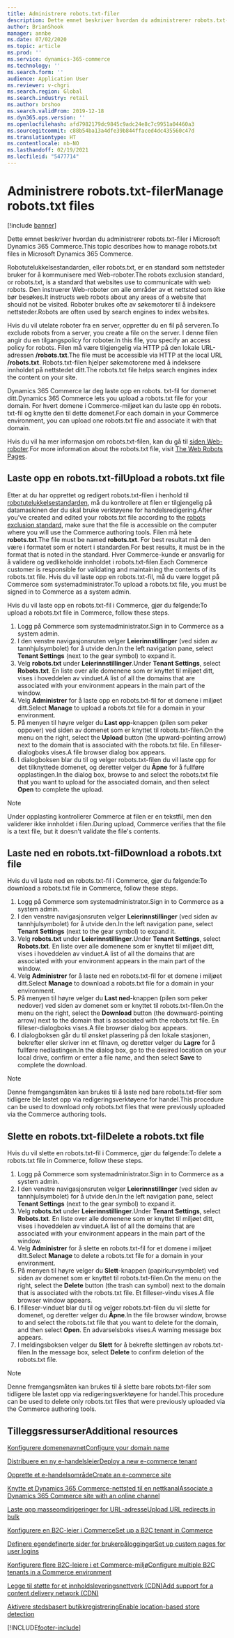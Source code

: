 ```yaml
---
title: Administrere robots.txt-filer
description: Dette emnet beskriver hvordan du administrerer robots.txt-filer i Microsoft Dynamics 365 Commerce.
author: BrianShook
manager: annbe
ms.date: 07/02/2020
ms.topic: article
ms.prod: ''
ms.service: dynamics-365-commerce
ms.technology: ''
ms.search.form: ''
audience: Application User
ms.reviewer: v-chgri
ms.search.region: Global
ms.search.industry: retail
ms.author: brshoo
ms.search.validFrom: 2019-12-18
ms.dyn365.ops.version: ''
ms.openlocfilehash: afd7982179dc9845c9adc24e8c7c9951a04460a3
ms.sourcegitcommit: c88b54ba13a4dfe39b844ffaced4dc435560c47d
ms.translationtype: HT
ms.contentlocale: nb-NO
ms.lasthandoff: 02/19/2021
ms.locfileid: "5477714"
---
```

# <a name="manage-robotstxt-files"></a><span data-ttu-id="fd6dc-103">Administrere robots.txt-filer</span><span class="sxs-lookup"><span data-stu-id="fd6dc-103">Manage robots.txt files</span></span>

[!include [banner](includes/banner.md)]

<span data-ttu-id="fd6dc-104">Dette emnet beskriver hvordan du administrerer robots.txt-filer i Microsoft Dynamics 365 Commerce.</span><span class="sxs-lookup"><span data-stu-id="fd6dc-104">This topic describes how to manage robots.txt files in Microsoft Dynamics 365 Commerce.</span></span>

<span data-ttu-id="fd6dc-105">Robotutelukkelsestandarden, eller robots.txt, er en standard som nettsteder bruker for å kommunisere med Web-roboter.</span><span class="sxs-lookup"><span data-stu-id="fd6dc-105">The robots exclusion standard, or robots.txt, is a standard that websites use to communicate with web robots.</span></span> <span data-ttu-id="fd6dc-106">Den instruerer Web-roboter om alle områder av et nettsted som ikke bør besøkes.</span><span class="sxs-lookup"><span data-stu-id="fd6dc-106">It instructs web robots about any areas of a website that should not be visited.</span></span> <span data-ttu-id="fd6dc-107">Roboter brukes ofte av søkemotorer til å indeksere nettsteder.</span><span class="sxs-lookup"><span data-stu-id="fd6dc-107">Robots are often used by search engines to index websites.</span></span>

<span data-ttu-id="fd6dc-108">Hvis du vil utelate roboter fra en server, oppretter du en fil på serveren.</span><span class="sxs-lookup"><span data-stu-id="fd6dc-108">To exclude robots from a server, you create a file on the server.</span></span> <span data-ttu-id="fd6dc-109">I denne filen angir du en tilgangspolicy for roboter.</span><span class="sxs-lookup"><span data-stu-id="fd6dc-109">In this file, you specify an access policy for robots.</span></span> <span data-ttu-id="fd6dc-110">Filen må være tilgjengelig via HTTP på den lokale URL-adressen **/robots.txt**.</span><span class="sxs-lookup"><span data-stu-id="fd6dc-110">The file must be accessible via HTTP at the local URL **/robots.txt**.</span></span> <span data-ttu-id="fd6dc-111">Robots.txt-filen hjelper søkemotorene med å indeksere innholdet på nettstedet ditt.</span><span class="sxs-lookup"><span data-stu-id="fd6dc-111">The robots.txt file helps search engines index the content on your site.</span></span>

<span data-ttu-id="fd6dc-112">Dynamics 365 Commerce lar deg laste opp en robots. txt-fil for domenet ditt.</span><span class="sxs-lookup"><span data-stu-id="fd6dc-112">Dynamics 365 Commerce lets you upload a robots.txt file for your domain.</span></span> <span data-ttu-id="fd6dc-113">For hvert domene i Commerce-miljøet kan du laste opp én robots. txt-fil og knytte den til dette domenet.</span><span class="sxs-lookup"><span data-stu-id="fd6dc-113">For each domain in your Commerce environment, you can upload one robots.txt file and associate it with that domain.</span></span>

<span data-ttu-id="fd6dc-114">Hvis du vil ha mer informasjon om robots.txt-filen, kan du gå til [siden Web-roboter](https://www.robotstxt.org/).</span><span class="sxs-lookup"><span data-stu-id="fd6dc-114">For more information about the robots.txt file, visit [The Web Robots Pages](https://www.robotstxt.org/).</span></span>

## <a name="upload-a-robotstxt-file"></a><span data-ttu-id="fd6dc-115">Laste opp en robots.txt-fil</span><span class="sxs-lookup"><span data-stu-id="fd6dc-115">Upload a robots.txt file</span></span>

<span data-ttu-id="fd6dc-116">Etter at du har opprettet og redigert robots.txt-filen i henhold til [robotutelukkelsestandarden](https://www.robotstxt.org/orig.html), må du kontrollere at filen er tilgjengelig på datamaskinen der du skal bruke verktøyene for handelsredigering.</span><span class="sxs-lookup"><span data-stu-id="fd6dc-116">After you've created and edited your robots.txt file according to the [robots exclusion standard](https://www.robotstxt.org/orig.html), make sure that the file is accessible on the computer where you will use the Commerce authoring tools.</span></span> <span data-ttu-id="fd6dc-117">Filen må hete **robots.txt**.</span><span class="sxs-lookup"><span data-stu-id="fd6dc-117">The file must be named **robots.txt**.</span></span> <span data-ttu-id="fd6dc-118">For best resultat må den være i formatet som er notert i standarden.</span><span class="sxs-lookup"><span data-stu-id="fd6dc-118">For best results, it must be in the format that is noted in the standard.</span></span> <span data-ttu-id="fd6dc-119">Hver Commerce-kunde er ansvarlig for å validere og vedlikeholde innholdet i robots.txt-filen.</span><span class="sxs-lookup"><span data-stu-id="fd6dc-119">Each Commerce customer is responsible for validating and maintaining the contents of its robots.txt file.</span></span> <span data-ttu-id="fd6dc-120">Hvis du vil laste opp en robots.txt-fil, må du være logget på Commerce som systemadministrator.</span><span class="sxs-lookup"><span data-stu-id="fd6dc-120">To upload a robots.txt file, you must be signed in to Commerce as a system admin.</span></span>

<span data-ttu-id="fd6dc-121">Hvis du vil laste opp en robots.txt-fil i Commerce, gjør du følgende:</span><span class="sxs-lookup"><span data-stu-id="fd6dc-121">To upload a robots.txt file in Commerce, follow these steps.</span></span>

1. <span data-ttu-id="fd6dc-122">Logg på Commerce som systemadministrator.</span><span class="sxs-lookup"><span data-stu-id="fd6dc-122">Sign in to Commerce as a system admin.</span></span>
2. <span data-ttu-id="fd6dc-123">I den venstre navigasjonsruten velger **Leierinnstillinger** (ved siden av tannhjulsymbolet) for å utvide den.</span><span class="sxs-lookup"><span data-stu-id="fd6dc-123">In the left navigation pane, select **Tenant Settings** (next to the gear symbol) to expand it.</span></span>
3. <span data-ttu-id="fd6dc-124">Velg **robots.txt** under **Leierinnstillinger**.</span><span class="sxs-lookup"><span data-stu-id="fd6dc-124">Under **Tenant Settings**, select **Robots.txt**.</span></span> <span data-ttu-id="fd6dc-125">En liste over alle domenene som er knyttet til miljøet ditt, vises i hoveddelen av vinduet.</span><span class="sxs-lookup"><span data-stu-id="fd6dc-125">A list of all the domains that are associated with your environment appears in the main part of the window.</span></span>
4. <span data-ttu-id="fd6dc-126">Velg **Administrer** for å laste opp en robots.txt-fil for et domene i miljøet ditt.</span><span class="sxs-lookup"><span data-stu-id="fd6dc-126">Select **Manage** to upload a robots.txt file for a domain in your environment.</span></span>
5. <span data-ttu-id="fd6dc-127">På menyen til høyre velger du **Last opp**-knappen (pilen som peker oppover) ved siden av domenet som er knyttet til robots.txt-filen.</span><span class="sxs-lookup"><span data-stu-id="fd6dc-127">On the menu on the right, select the **Upload** button (the upward-pointing arrow) next to the domain that is associated with the robots.txt file.</span></span> <span data-ttu-id="fd6dc-128">En filleser-dialogboks vises.</span><span class="sxs-lookup"><span data-stu-id="fd6dc-128">A file browser dialog box appears.</span></span>
6. <span data-ttu-id="fd6dc-129">I dialogboksen blar du til og velger robots.txt-filen du vil laste opp for det tilknyttede domenet, og deretter velger du **Åpne** for å fullføre opplastingen.</span><span class="sxs-lookup"><span data-stu-id="fd6dc-129">In the dialog box, browse to and select the robots.txt file that you want to upload for the associated domain, and then select **Open** to complete the upload.</span></span>

> [!NOTE] 
> <span data-ttu-id="fd6dc-130">Under opplasting kontrollerer Commerce at filen er en tekstfil, men den validerer ikke innholdet i filen.</span><span class="sxs-lookup"><span data-stu-id="fd6dc-130">During upload, Commerce verifies that the file is a text file, but it doesn't validate the file's contents.</span></span>

## <a name="download-a-robotstxt-file"></a><span data-ttu-id="fd6dc-131">Laste ned en robots.txt-fil</span><span class="sxs-lookup"><span data-stu-id="fd6dc-131">Download a robots.txt file</span></span>

<span data-ttu-id="fd6dc-132">Hvis du vil laste ned en robots.txt-fil i Commerce, gjør du følgende:</span><span class="sxs-lookup"><span data-stu-id="fd6dc-132">To download a robots.txt file in Commerce, follow these steps.</span></span>

1. <span data-ttu-id="fd6dc-133">Logg på Commerce som systemadministrator.</span><span class="sxs-lookup"><span data-stu-id="fd6dc-133">Sign in to Commerce as a system admin.</span></span>
2. <span data-ttu-id="fd6dc-134">I den venstre navigasjonsruten velger **Leierinnstillinger** (ved siden av tannhjulsymbolet) for å utvide den.</span><span class="sxs-lookup"><span data-stu-id="fd6dc-134">In the left navigation pane, select **Tenant Settings** (next to the gear symbol) to expand it.</span></span>
3. <span data-ttu-id="fd6dc-135">Velg **robots.txt** under **Leierinnstillinger**.</span><span class="sxs-lookup"><span data-stu-id="fd6dc-135">Under **Tenant Settings**, select **Robots.txt**.</span></span> <span data-ttu-id="fd6dc-136">En liste over alle domenene som er knyttet til miljøet ditt, vises i hoveddelen av vinduet.</span><span class="sxs-lookup"><span data-stu-id="fd6dc-136">A list of all the domains that are associated with your environment appears in the main part of the window.</span></span>
4. <span data-ttu-id="fd6dc-137">Velg **Administrer** for å laste ned en robots.txt-fil for et domene i miljøet ditt.</span><span class="sxs-lookup"><span data-stu-id="fd6dc-137">Select **Manage** to download a robots.txt file for a domain in your environment.</span></span>
5. <span data-ttu-id="fd6dc-138">På menyen til høyre velger du **Last ned**-knappen (pilen som peker nedover) ved siden av domenet som er knyttet til robots.txt-filen.</span><span class="sxs-lookup"><span data-stu-id="fd6dc-138">On the menu on the right, select the **Download** button (the downward-pointing arrow) next to the domain that is associated with the robots.txt file.</span></span> <span data-ttu-id="fd6dc-139">En filleser-dialogboks vises.</span><span class="sxs-lookup"><span data-stu-id="fd6dc-139">A file browser dialog box appears.</span></span>
6. <span data-ttu-id="fd6dc-140">I dialogboksen går du til ønsket plassering på den lokale stasjonen, bekrefter eller skriver inn et filnavn, og deretter velger du **Lagre** for å fullføre nedlastingen.</span><span class="sxs-lookup"><span data-stu-id="fd6dc-140">In the dialog box, go to the desired location on your local drive, confirm or enter a file name, and then select **Save** to complete the download.</span></span>

> [!NOTE]
> <span data-ttu-id="fd6dc-141">Denne fremgangsmåten kan brukes til å laste ned bare robots.txt-filer som tidligere ble lastet opp via redigeringsverktøyene for handel.</span><span class="sxs-lookup"><span data-stu-id="fd6dc-141">This procedure can be used to download only robots.txt files that were previously uploaded via the Commerce authoring tools.</span></span>

## <a name="delete-a-robotstxt-file"></a><span data-ttu-id="fd6dc-142">Slette en robots.txt-fil</span><span class="sxs-lookup"><span data-stu-id="fd6dc-142">Delete a robots.txt file</span></span>

<span data-ttu-id="fd6dc-143">Hvis du vil slette en robots.txt-fil i Commerce, gjør du følgende:</span><span class="sxs-lookup"><span data-stu-id="fd6dc-143">To delete a robots.txt file in Commerce, follow these steps.</span></span>

1. <span data-ttu-id="fd6dc-144">Logg på Commerce som systemadministrator.</span><span class="sxs-lookup"><span data-stu-id="fd6dc-144">Sign in to Commerce as a system admin.</span></span>
2. <span data-ttu-id="fd6dc-145">I den venstre navigasjonsruten velger **Leierinnstillinger** (ved siden av tannhjulsymbolet) for å utvide den.</span><span class="sxs-lookup"><span data-stu-id="fd6dc-145">In the left navigation pane, select **Tenant Settings** (next to the gear symbol) to expand it.</span></span>
3. <span data-ttu-id="fd6dc-146">Velg **robots.txt** under **Leierinnstillinger**.</span><span class="sxs-lookup"><span data-stu-id="fd6dc-146">Under **Tenant Settings**, select **Robots.txt**.</span></span> <span data-ttu-id="fd6dc-147">En liste over alle domenene som er knyttet til miljøet ditt, vises i hoveddelen av vinduet.</span><span class="sxs-lookup"><span data-stu-id="fd6dc-147">A list of all the domains that are associated with your environment appears in the main part of the window.</span></span>
4. <span data-ttu-id="fd6dc-148">Velg **Administrer** for å slette en robots.txt-fil for et domene i miljøet ditt.</span><span class="sxs-lookup"><span data-stu-id="fd6dc-148">Select **Manage** to delete a robots.txt file for a domain in your environment.</span></span>
5. <span data-ttu-id="fd6dc-149">På menyen til høyre velger du **Slett**-knappen (papirkurvsymbolet) ved siden av domenet som er knyttet til robots.txt-filen.</span><span class="sxs-lookup"><span data-stu-id="fd6dc-149">On the menu on the right, select the **Delete** button (the trash can symbol) next to the domain that is associated with the robots.txt file.</span></span> <span data-ttu-id="fd6dc-150">Et filleser-vindu vises.</span><span class="sxs-lookup"><span data-stu-id="fd6dc-150">A file browser window appears.</span></span>
6. <span data-ttu-id="fd6dc-151">I filleser-vinduet blar du til og velger robots.txt-filen du vil slette for domenet, og deretter velger du **Åpne**.</span><span class="sxs-lookup"><span data-stu-id="fd6dc-151">In the file browser window, browse to and select the robots.txt file that you want to delete for the domain, and then select **Open**.</span></span> <span data-ttu-id="fd6dc-152">En advarselsboks vises.</span><span class="sxs-lookup"><span data-stu-id="fd6dc-152">A warning message box appears.</span></span>
7. <span data-ttu-id="fd6dc-153">I meldingsboksen velger du **Slett** for å bekrefte slettingen av robots.txt-filen.</span><span class="sxs-lookup"><span data-stu-id="fd6dc-153">In the message box, select **Delete** to confirm deletion of the robots.txt file.</span></span>

> [!NOTE] 
> <span data-ttu-id="fd6dc-154">Denne fremgangsmåten kan brukes til å slette bare robots.txt-filer som tidligere ble lastet opp via redigeringsverktøyene for handel.</span><span class="sxs-lookup"><span data-stu-id="fd6dc-154">This procedure can be used to delete only robots.txt files that were previously uploaded via the Commerce authoring tools.</span></span>

## <a name="additional-resources"></a><span data-ttu-id="fd6dc-155">Tilleggsressurser</span><span class="sxs-lookup"><span data-stu-id="fd6dc-155">Additional resources</span></span>

[<span data-ttu-id="fd6dc-156">Konfigurere domenenavnet</span><span class="sxs-lookup"><span data-stu-id="fd6dc-156">Configure your domain name</span></span>](configure-your-domain-name.md)

[<span data-ttu-id="fd6dc-157">Distribuere en ny e-handelsleier</span><span class="sxs-lookup"><span data-stu-id="fd6dc-157">Deploy a new e-commerce tenant</span></span>](deploy-ecommerce-site.md)

[<span data-ttu-id="fd6dc-158">Opprette et e-handelsområde</span><span class="sxs-lookup"><span data-stu-id="fd6dc-158">Create an e-commerce site</span></span>](create-ecommerce-site.md)

[<span data-ttu-id="fd6dc-159">Knytte et Dynamics 365 Commerce-nettsted til en nettkanal</span><span class="sxs-lookup"><span data-stu-id="fd6dc-159">Associate a Dynamics 365 Commerce site with an online channel</span></span>](associate-site-online-store.md)

[<span data-ttu-id="fd6dc-160">Laste opp masseomdirigeringer for URL-adresse</span><span class="sxs-lookup"><span data-stu-id="fd6dc-160">Upload URL redirects in bulk</span></span>](upload-bulk-redirects.md)

[<span data-ttu-id="fd6dc-161">Konfigurere en B2C-leier i Commerce</span><span class="sxs-lookup"><span data-stu-id="fd6dc-161">Set up a B2C tenant in Commerce</span></span>](set-up-B2C-tenant.md)

[<span data-ttu-id="fd6dc-162">Definere egendefinerte sider for brukerpålogginger</span><span class="sxs-lookup"><span data-stu-id="fd6dc-162">Set up custom pages for user logins</span></span>](custom-pages-user-logins.md)

[<span data-ttu-id="fd6dc-163">Konfigurere flere B2C-leiere i et Commerce-miljø</span><span class="sxs-lookup"><span data-stu-id="fd6dc-163">Configure multiple B2C tenants in a Commerce environment</span></span>](configure-multi-B2C-tenants.md)

[<span data-ttu-id="fd6dc-164">Legge til støtte for et innholdsleveringsnettverk (CDN)</span><span class="sxs-lookup"><span data-stu-id="fd6dc-164">Add support for a content delivery network (CDN)</span></span>](add-cdn-support.md)

[<span data-ttu-id="fd6dc-165">Aktivere stedsbasert butikkregistrering</span><span class="sxs-lookup"><span data-stu-id="fd6dc-165">Enable location-based store detection</span></span>](enable-store-detection.md)


[!INCLUDE[footer-include](../includes/footer-banner.md)]
